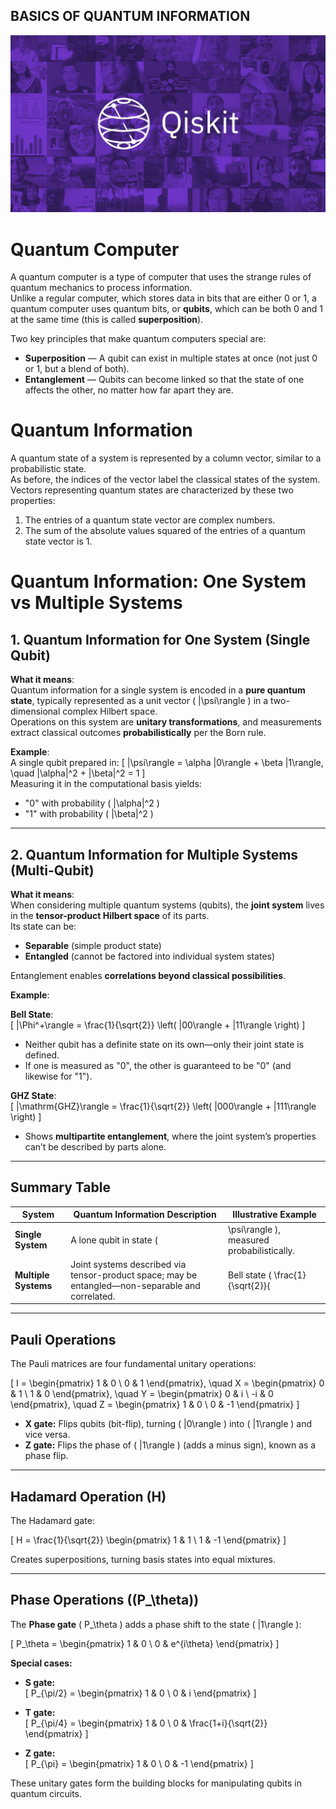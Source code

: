 ## BASICS OF QUANTUM INFORMATION

![Qiskit](./images/demo.jpg)

# Quantum Computer
A quantum computer is a type of computer that uses the strange rules of quantum mechanics to process information.  
Unlike a regular computer, which stores data in bits that are either 0 or 1, a quantum computer uses quantum bits, or **qubits**, which can be both 0 and 1 at the same time (this is called **superposition**).

Two key principles that make quantum computers special are:

- **Superposition** — A qubit can exist in multiple states at once (not just 0 or 1, but a blend of both).  
- **Entanglement** — Qubits can become linked so that the state of one affects the other, no matter how far apart they are.

# Quantum Information
A quantum state of a system is represented by a column vector, similar to a probabilistic state.  
As before, the indices of the vector label the classical states of the system.  
Vectors representing quantum states are characterized by these two properties:

1. The entries of a quantum state vector are complex numbers.  
2. The sum of the absolute values squared of the entries of a quantum state vector is 1.

# Quantum Information: One System vs Multiple Systems

## 1. Quantum Information for One System (Single Qubit)

**What it means**:  
Quantum information for a single system is encoded in a **pure quantum state**, typically represented as a unit vector \( |\psi\rangle \) in a two-dimensional complex Hilbert space.  
Operations on this system are **unitary transformations**, and measurements extract classical outcomes **probabilistically** per the Born rule.

**Example**:  
A single qubit prepared in:
\[
|\psi\rangle = \alpha |0\rangle + \beta |1\rangle, \quad |\alpha|^2 + |\beta|^2 = 1
\]  
Measuring it in the computational basis yields:  
- "0" with probability \( |\alpha|^2 \)  
- "1" with probability \( |\beta|^2 \)

---

## 2. Quantum Information for Multiple Systems (Multi-Qubit)

**What it means**:  
When considering multiple quantum systems (qubits), the **joint system** lives in the **tensor-product Hilbert space** of its parts.  
Its state can be:
- **Separable** (simple product state)  
- **Entangled** (cannot be factored into individual system states)

Entanglement enables **correlations beyond classical possibilities**.

**Example**:  

**Bell State**:  
\[
|\Phi^+\rangle = \frac{1}{\sqrt{2}} \left( |00\rangle + |11\rangle \right)
\]  
- Neither qubit has a definite state on its own—only their joint state is defined.  
- If one is measured as "0", the other is guaranteed to be "0" (and likewise for "1").  

**GHZ State**:  
\[
|\mathrm{GHZ}\rangle = \frac{1}{\sqrt{2}} \left( |000\rangle + |111\rangle \right)
\]  
- Shows **multipartite entanglement**, where the joint system’s properties can’t be described by parts alone.

---

## Summary Table

| **System**           | **Quantum Information Description**                                                                 | **Illustrative Example**                                                          |
|----------------------|-----------------------------------------------------------------------------------------------------|-----------------------------------------------------------------------------------|
| **Single System**    | A lone qubit in state \( |\psi\rangle \), measured probabilistically.                               | \( |\psi\rangle = \alpha|0\rangle + \beta|1\rangle \), outcomes: \(|\alpha|^2\) or \(|\beta|^2\). |
| **Multiple Systems** | Joint systems described via tensor-product space; may be entangled—non-separable and correlated.    | Bell state \( \frac{1}{\sqrt{2}}(|00\rangle + |11\rangle) \), GHZ state.           |

---

## **Pauli Operations**
The Pauli matrices are four fundamental unitary operations:

\[
I =
\begin{pmatrix}
1 & 0 \\
0 & 1
\end{pmatrix},
\quad
X =
\begin{pmatrix}
0 & 1 \\
1 & 0
\end{pmatrix},
\quad
Y =
\begin{pmatrix}
0 & i \\
-i & 0
\end{pmatrix},
\quad
Z =
\begin{pmatrix}
1 & 0 \\
0 & -1
\end{pmatrix}
\]

- **X gate:** Flips qubits (bit-flip), turning \( |0\rangle \) into \( |1\rangle \) and vice versa.  
- **Z gate:** Flips the phase of \( |1\rangle \) (adds a minus sign), known as a phase flip.

---

## **Hadamard Operation (H)**
The Hadamard gate:

\[
H = \frac{1}{\sqrt{2}}
\begin{pmatrix}
1 & 1 \\
1 & -1
\end{pmatrix}
\]

Creates superpositions, turning basis states into equal mixtures.

---

## **Phase Operations (\(P_\theta\))**
The **Phase gate** \( P_\theta \) adds a phase shift to the state \( |1\rangle \):

\[
P_\theta =
\begin{pmatrix}
1 & 0 \\
0 & e^{i\theta}
\end{pmatrix}
\]

**Special cases:**

- **S gate:**  
\[
P_{\pi/2} =
\begin{pmatrix}
1 & 0 \\
0 & i
\end{pmatrix}
\]

- **T gate:**  
\[
P_{\pi/4} =
\begin{pmatrix}
1 & 0 \\
0 & \frac{1+i}{\sqrt{2}}
\end{pmatrix}
\]

- **Z gate:**  
\[
P_{\pi} =
\begin{pmatrix}
1 & 0 \\
0 & -1
\end{pmatrix}
\]

These unitary gates form the building blocks for manipulating qubits in quantum circuits.
